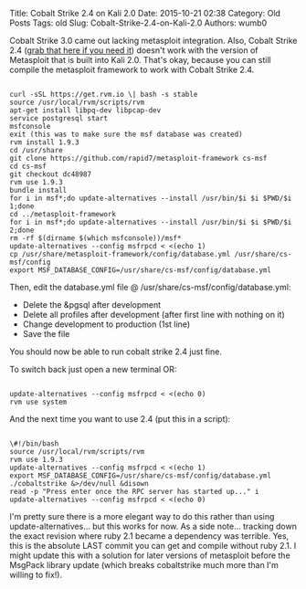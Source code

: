 Title: Cobalt Strike 2.4 on Kali 2.0
Date: 2015-10-21 02:38
Category: Old Posts
Tags: old
Slug: Cobalt-Strike-2.4-on-Kali-2.0
Authors: wumb0

Cobalt Strike 3.0 came out lacking metasploit integration. Also, Cobalt Strike 2.4 (<a href="http://finishyour.beer/cobaltstrike-trial.tgz">grab that here if you need it</a>) doesn't work with the version of Metasploit that is built into Kali 2.0. That's okay, because you can still compile the metasploit framework to work with Cobalt Strike 2.4.
<pre><code class="bash">
curl -sSL https://get.rvm.io \| bash -s stable
source /usr/local/rvm/scripts/rvm
apt-get install libpq-dev libpcap-dev
service postgresql start
msfconsole
exit (this was to make sure the msf database was created)
rvm install 1.9.3
cd /usr/share
git clone https://github.com/rapid7/metasploit-framework cs-msf
cd cs-msf
git checkout dc48987
rvm use 1.9.3
bundle install
for i in msf*;do update-alternatives --install /usr/bin/$i $i $PWD/$i 1;done
cd ../metasploit-framework
for i in msf*;do update-alternatives --install /usr/bin/$i $i $PWD/$i 2;done
rm -rf $(dirname $(which msfconsole))/msf*
update-alternatives --config msfrpcd < <(echo 1)
cp /usr/share/metasploit-framework/config/database.yml /usr/share/cs-msf/config
export MSF_DATABASE_CONFIG=/usr/share/cs-msf/config/database.yml
</code></pre>
Then, edit the database.yml file @ /usr/share/cs-msf/config/database.yml:
<ul>
	<li>Delete the &pgsql after development</li>
	<li>Delete all profiles after development (after first line with nothing on it)</li>
	<li>Change development to production (1st line)</li>
	<li>Save the file</li>
</ul>
You should now be able to run cobalt strike 2.4 just fine.

To switch back just open a new terminal OR:
<pre><code class="bash">
update-alternatives --config msfrpcd < <(echo 0)
rvm use system
</code></pre>
And the next time you want to use 2.4 (put this in a script):
<pre><code class="bash">
\#!/bin/bash
source /usr/local/rvm/scripts/rvm
rvm use 1.9.3
update-alternatives --config msfrpcd < <(echo 1)
export MSF_DATABASE_CONFIG=/usr/share/cs-msf/config/database.yml 
./cobaltstrike &>/dev/null &disown
read -p "Press enter once the RPC server has started up..." i
update-alternatives --config msfrpcd < <(echo 0)
</code></pre>
I'm pretty sure there is a more elegant way to do this rather than using update-alternatives... but this works for now.
As a side note... tracking down the exact revision where ruby 2.1 became a dependency was terrible. Yes, this is the absolute LAST commit you can get and compile without ruby 2.1. I might update this with a solution for later versions of metasploit before the MsgPack library update (which breaks cobaltstrike much more than I'm willing to fix!).
